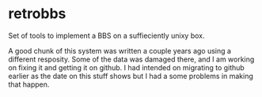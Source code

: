 # retrobbs

Set of tools to implement a BBS on a suffieciently unixy box.

A good chunk of this system was written a couple years ago using a different resposity. Some of the data was damaged there, and I am working on fixing it and getting it on github. I had intended on migrating to github earlier as the date on this stuff shows but I had a some problems in making that happen.
